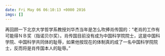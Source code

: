 ```yaml
---
date: Fri May 06 06:10:13 +0000 2016
imgs: []
---
```

&#20877;&#22238;&#39038;&#19968;&#19979;&#21271;&#20140;&#22823;&#23398;&#21746;&#23398;&#31995;&#25945;&#25480;&#21016;&#21326;&#26480;&#24403;&#24180;&#26159;&#24590;&#20040;&#21561;&#25447;&#32918;&#20256;&#22269;&#30340;&#65306;&#8220;&#32769;&#32918;&#30340;&#24037;&#20316;&#26377;&#21487;&#33021;&#24471;&#65326;&#65314;&#22870;&#65288;&#25351;&#35834;&#36125;&#23572;&#22870;&#65289;&#12290;&#32918;&#20256;&#22269;&#30446;&#21069;&#27809;&#26377;&#25104;&#20026;&#20013;&#22269;&#31185;&#23398;&#38498;&#38498;&#22763;&#65292;&#36825;&#26159;&#20013;&#22269;&#31185;&#23398;&#38498;&#12289;&#20013;&#22269;&#31185;&#23398;&#20849;&#21516;&#20307;&#30340;&#32827;&#36785;&#65292;&#22914;&#26524;&#20182;&#25353;&#29616;&#22312;&#30340;&#20307;&#21046;&#30495;&#30340;&#25104;&#20102;&#19968;&#21517;&#20013;&#22269;&#31185;&#23398;&#38498;&#38498;&#22763;&#65292;&#21453;&#32780;&#23558;&#26159;&#32918;&#20256;&#22269;&#26412;&#20154;&#30340;&#32827;&#36785;&#12290;&#8221;
